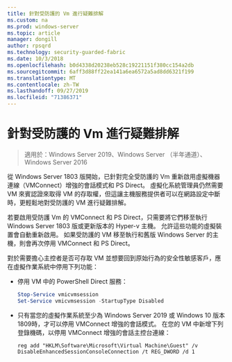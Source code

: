 ```yaml
---
title: 針對受防護的 Vm 進行疑難排解
ms.custom: na
ms.prod: windows-server
ms.topic: article
manager: dongill
author: rpsqrd
ms.technology: security-guarded-fabric
ms.date: 10/3/2018
ms.openlocfilehash: b0d4338d20238eb528c19221151f380cc154a2db
ms.sourcegitcommit: 6aff3d88ff22ea141a6ea6572a5ad8dd6321f199
ms.translationtype: MT
ms.contentlocale: zh-TW
ms.lasthandoff: 09/27/2019
ms.locfileid: "71386371"
---
```

# <a name="troubleshoot-shielded-vms"></a>針對受防護的 Vm 進行疑難排解

>適用於：Windows Server 2019、Windows Server （半年通道）、Windows Server 2016

從 Windows Server 1803 版開始，已針對完全受防護的 Vm 重新啟用虛擬機器連線（VMConnect）增強的會話模式和 PS Direct。 虛擬化系統管理員仍然需要 VM 來賓認證來取得 VM 的存取權，但這讓主機服務提供者可以在網路設定中斷時，更輕鬆地對受防護的 VM 進行疑難排解。

若要啟用受防護 Vm 的 VMConnect 和 PS Direct，只需要將它們移至執行 Windows Server 1803 版或更新版本的 Hyper-v 主機。 允許這些功能的虛擬裝置會自動重新啟用。 如果受防護的 VM 移至執行和舊版 Windows Server 的主機，則會再次停用 VMConnect 和 PS Direct。

對於需要擔心主控者是否可存取 VM 並想要回到原始行為的安全性敏感客戶，應在虛擬作業系統中停用下列功能：

- 停用 VM 中的 PowerShell Direct 服務：

  ```powershell
  Stop-Service vmicvmsession
  Set-Service vmicvmsession -StartupType Disabled
  ```

- 只有當您的虛擬作業系統至少為 Windows Server 2019 或 Windows 10 版本1809時，才可以停用 VMConnect 增強的會話模式。 在您的 VM 中新增下列登錄機碼，以停用 VMConnect 增強的會話主控台連線：

  ```
  reg add "HKLM\Software\Microsoft\Virtual Machine\Guest" /v DisableEnhancedSessionConsoleConnection /t REG_DWORD /d 1
  ```
